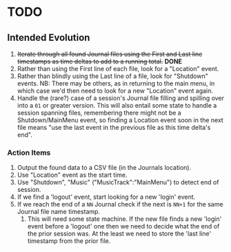 # TODO

## Intended Evolution

1. ~~Iterate through all found Journal files using the First and Last line timestamps as time deltas to add to a running total.~~ **DONE**
1. Rather than using the First line of each file, look for a "Location" event.
1. Rather than blindly using the Last line of a file, look for "Shutdown" events.  NB: There may be others, as in returning to the main menu, in which case we'd then need to look for a new "Location" event again.
1. Handle the (rare?) case of a session's Journal file filling and spilling over into a `01` or greater version.  This will also entail some state to handle a session spanning files, remembering there might not be a Shutdown/MainMenu event, so finding a Location event soon in the next file means "use the last event in the previous file as this time delta's end".


### Action Items
1. Output the found data to a CSV file (in the Journals location).
1. Use "Location" event as the start time.
1. Use "Shutdown", "Music" ("MusicTrack":"MainMenu") to detect end of session.
1. If we find a 'logout' event, start looking for a new 'login' event.
1. If we reach the end of a `NN` Journal check if the next is `NN+1` for the same Journal file name timestamp.
    1. This will need some state machine.  If the new file finds a new 'login' event before a 'logout' one then we need to decide what the end of the prior session was.  At the least we need to store the 'last line' timestamp from the prior file.
